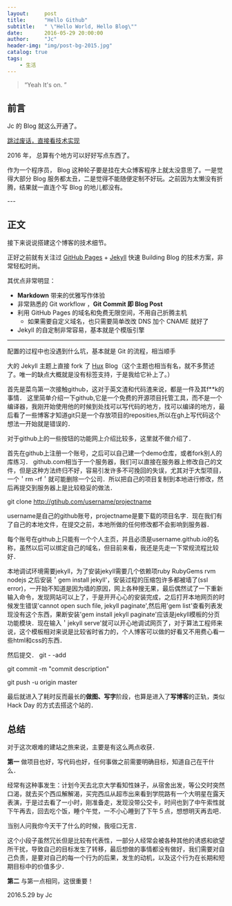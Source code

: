```yaml
---
layout:     post
title:      "Hello Github"
subtitle:   " \"Hello World, Hello Blog\""
date:       2016-05-29 20:00:00
author:     "Jc"
header-img: "img/post-bg-2015.jpg"
catalog: true
tags:
    - 生活
---
```


> “Yeah It's on. ”


## 前言

Jc 的 Blog 就这么开通了。

[跳过废话，直接看技术实现 ](#build) 



2016 年， 总算有个地方可以好好写点东西了。


作为一个程序员， Blog 这种轮子要是挂在大众博客程序上就太没意思了。一是觉得大部分 Blog 服务都太丑，二是觉得不能随便定制不好玩。之前因为太懒没有折腾，结果就一直连个写 Blog 的地儿都没有。

<p id = "build"></p>
---

## 正文

接下来说说搭建这个博客的技术细节。  

正好之前就有关注过 [GitHub Pages](https://pages.github.com/) + [Jekyll](http://jekyllrb.com/) 快速 Building Blog 的技术方案，非常轻松时尚。

其优点非常明显：

* **Markdown** 带来的优雅写作体验
* 非常熟悉的 Git workflow ，**Git Commit 即 Blog Post**
* 利用 GitHub Pages 的域名和免费无限空间，不用自己折腾主机
	* 如果需要自定义域名，也只需要简单改改 DNS 加个 CNAME 就好了 
* Jekyll 的自定制非常容易，基本就是个模版引擎

---

配置的过程中也没遇到什么坑，基本就是 Git 的流程，相当顺手

大的 Jekyll 主题上直接 fork 了 [Hux](https://github.com/Huxpro/huxpro.github.io)   Blog（这个主题也相当有名，就不多赘述了。唯一的缺点大概就是没有标签支持，于是我给它补上了。）

首先是菜鸟第一次接触github，这对于英文渣和代码渣来说，都是一件及其f**k的事情．
这里简单介绍一下github,它是一个免费的开源项目托管工具，而不是一个编译器，我刚开始使用他的时候到处找可以写代码的地方，找可以编译的地方，最后看了一些博客才知道git只是一个存放项目的reposities,所以在gh上写代码这个想法一开始就是错误的．

对于github上的一些按钮的功能网上介绍比较多，这里就不做介绍了．

首先在github上注册一个账号，之后可以自己建一个demo仓库，或者fork别人的库练习．
github.com相当于一个服务器，我们可以直接在服务器上修改自己的文件，但是这种方法终归不好，容易引发许多不可挽回的失误，尤其对于大型项目，一个＇rm -rf＇就可能删除一个公司．所以把自己的项目复制到本地进行修改，然后再提交到服务器上是比较稳妥的做法．

git clone http://gtihub.com/username/projectname

username是自己的github账号，projectname是要下载的项目名字．现在我们有了自己的本地文件，在提交之前，本地所做的任何修改都不会影响到服务器．

每个账号在github上只能有一个个人主页，并且必须是username.github.io的名称，虽然以后可以绑定自己的域名，但目前来看，我还是先走一下常规流程比较好．

本地调试环境需要jekyll，为了安装jekyll需要几个依赖项ruby RubyGems rvm nodejs
之后安装＇gem install jekyll'，安装过程的压缩包许多都被墙了(ssl　error)，一开始不知道是因为墙的原因，网上各种搜无果，最后偶然试了一下重新输入命令，发现网站可以上了，于是开开心心的安装完成，之后打开本地网页的时候发生错误'cannot open such file, jekyll paginate',然后用'gem list'查看列表发现没有这个东西，果断安装'gem install jekyll paginate'应该是jekyll模板的分页功能模块．现在输入＇jekyll serve'就可以开心地调试网页了，对于算法工程师来说，这个模板相对来说是比较省时省力的，个人博客可以做的好看又不用费心看一些html和css的东西．

然后提交．
git - -add

git commit -m "commit description"

git push -u origin master

最后就进入了耗时反而最长的**做图、写字**阶段，也算是进入了**写博客**的正轨，类似 Hack Day 的方式去搭这个站的．


## 总结

对于这次艰难的建站之旅来说，主要是有这么两点收获．

**第一**  做项目也好，写代码也好，任何事做之前需要明确目标，知道自己在干什么．

经常有这种事发生：计划今天去北京大学看知性妹子，从宿舍出发，等公交时突然口渴，就去买个西瓜解解渴，买完西瓜从超市出来看到学院路有一个大明星在露天表演，于是过去看了一小时，刚准备走，发现没带公交卡，时间也到了中午索性就下午再去，回去吃个饭，睡个午觉，一不小心睡到了下午５点，想想明天再去吧．

当别人问我你今天干了什么的时候，我哑口无言．

这个小段子虽然冗长但是比较有代表性，一部分人经常会被各种其他的诱惑和欲望所干扰，导致自己的目标发生了转移，最后想做的事情都没有做好，我们需要对自己负责，是要对自己的每一个行为的后果，发生的动机，以及这个行为在长期和短期目标中的价值多少．

**第二**  与第一点相同，这很重要！

2016.5.29 by Jc